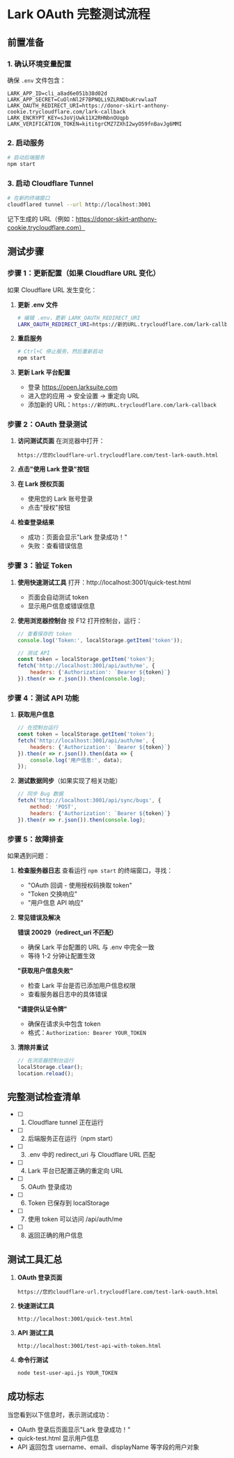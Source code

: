 # Lark OAuth 完整测试流程

## 前置准备

### 1. 确认环境变量配置
确保 `.env` 文件包含：
```env
LARK_APP_ID=cli_a8ad6e051b38d02d
LARK_APP_SECRET=CuOlnNl2F7BPNQLi9ZLRNDbuKrvwlaaT
LARK_OAUTH_REDIRECT_URI=https://donor-skirt-anthony-cookie.trycloudflare.com/lark-callback
LARK_ENCRYPT_KEY=sJoVjUwk11X2RHNbnOUqpb
LARK_VERIFICATION_TOKEN=kititgrCMZ7ZXhI2wyO59fnBavJg6MMI
```

### 2. 启动服务
```bash
# 启动后端服务
npm start
```

### 3. 启动 Cloudflare Tunnel
```bash
# 在新的终端窗口
cloudflared tunnel --url http://localhost:3001
```
记下生成的 URL（例如：https://donor-skirt-anthony-cookie.trycloudflare.com）

## 测试步骤

### 步骤 1：更新配置（如果 Cloudflare URL 变化）

如果 Cloudflare URL 发生变化：

1. **更新 .env 文件**
   ```bash
   # 编辑 .env，更新 LARK_OAUTH_REDIRECT_URI
   LARK_OAUTH_REDIRECT_URI=https://新的URL.trycloudflare.com/lark-callback
   ```

2. **重启服务**
   ```bash
   # Ctrl+C 停止服务，然后重新启动
   npm start
   ```

3. **更新 Lark 平台配置**
   - 登录 https://open.larksuite.com
   - 进入您的应用 → 安全设置 → 重定向 URL
   - 添加新的 URL：`https://新的URL.trycloudflare.com/lark-callback`

### 步骤 2：OAuth 登录测试

1. **访问测试页面**
   在浏览器中打开：
   ```
   https://您的cloudflare-url.trycloudflare.com/test-lark-oauth.html
   ```

2. **点击"使用 Lark 登录"按钮**

3. **在 Lark 授权页面**
   - 使用您的 Lark 账号登录
   - 点击"授权"按钮

4. **检查登录结果**
   - 成功：页面会显示"Lark 登录成功！"
   - 失败：查看错误信息

### 步骤 3：验证 Token

1. **使用快速测试工具**
   打开：http://localhost:3001/quick-test.html
   - 页面会自动测试 token
   - 显示用户信息或错误信息

2. **使用浏览器控制台**
   按 F12 打开控制台，运行：
   ```javascript
   // 查看保存的 token
   console.log('Token:', localStorage.getItem('token'));
   
   // 测试 API
   const token = localStorage.getItem('token');
   fetch('http://localhost:3001/api/auth/me', {
       headers: {'Authorization': `Bearer ${token}`}
   }).then(r => r.json()).then(console.log);
   ```

### 步骤 4：测试 API 功能

1. **获取用户信息**
   ```javascript
   // 在控制台运行
   const token = localStorage.getItem('token');
   fetch('http://localhost:3001/api/auth/me', {
       headers: {'Authorization': `Bearer ${token}`}
   }).then(r => r.json()).then(data => {
       console.log('用户信息:', data);
   });
   ```

2. **测试数据同步**（如果实现了相关功能）
   ```javascript
   // 同步 Bug 数据
   fetch('http://localhost:3001/api/sync/bugs', {
       method: 'POST',
       headers: {'Authorization': `Bearer ${token}`}
   }).then(r => r.json()).then(console.log);
   ```

### 步骤 5：故障排查

如果遇到问题：

1. **检查服务器日志**
   查看运行 `npm start` 的终端窗口，寻找：
   - "OAuth 回调 - 使用授权码换取 token"
   - "Token 交换响应"
   - "用户信息 API 响应"

2. **常见错误及解决**

   **错误 20029（redirect_uri 不匹配）**
   - 确保 Lark 平台配置的 URL 与 .env 中完全一致
   - 等待 1-2 分钟让配置生效

   **"获取用户信息失败"**
   - 检查 Lark 平台是否已添加用户信息权限
   - 查看服务器日志中的具体错误

   **"请提供认证令牌"**
   - 确保在请求头中包含 token
   - 格式：`Authorization: Bearer YOUR_TOKEN`

3. **清除并重试**
   ```javascript
   // 在浏览器控制台运行
   localStorage.clear();
   location.reload();
   ```

## 完整测试检查清单

- [ ] 1. Cloudflare tunnel 正在运行
- [ ] 2. 后端服务正在运行（npm start）
- [ ] 3. .env 中的 redirect_uri 与 Cloudflare URL 匹配
- [ ] 4. Lark 平台已配置正确的重定向 URL
- [ ] 5. OAuth 登录成功
- [ ] 6. Token 已保存到 localStorage
- [ ] 7. 使用 token 可以访问 /api/auth/me
- [ ] 8. 返回正确的用户信息

## 测试工具汇总

1. **OAuth 登录页面**
   ```
   https://您的cloudflare-url.trycloudflare.com/test-lark-oauth.html
   ```

2. **快速测试工具**
   ```
   http://localhost:3001/quick-test.html
   ```

3. **API 测试工具**
   ```
   http://localhost:3001/test-api-with-token.html
   ```

4. **命令行测试**
   ```bash
   node test-user-api.js YOUR_TOKEN
   ```

## 成功标志

当您看到以下信息时，表示测试成功：
- OAuth 登录后页面显示"Lark 登录成功！"
- quick-test.html 显示用户信息
- API 返回包含 username、email、displayName 等字段的用户对象